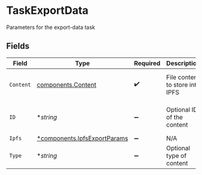 # TaskExportData

Parameters for the export-data task


## Fields

| Field                                                                       | Type                                                                        | Required                                                                    | Description                                                                 | Example                                                                     |
| --------------------------------------------------------------------------- | --------------------------------------------------------------------------- | --------------------------------------------------------------------------- | --------------------------------------------------------------------------- | --------------------------------------------------------------------------- |
| `Content`                                                                   | [components.Content](../../models/components/content.md)                    | :heavy_check_mark:                                                          | File content to store into IPFS                                             | {<br/>"data": "Hello, World!"<br/>}                                         |
| `ID`                                                                        | **string*                                                                   | :heavy_minus_sign:                                                          | Optional ID of the content                                                  | 09F8B46C-61A0-4254-9875-F71F4C605BC7                                        |
| `Ipfs`                                                                      | [*components.IpfsExportParams](../../models/components/ipfsexportparams.md) | :heavy_minus_sign:                                                          | N/A                                                                         |                                                                             |
| `Type`                                                                      | **string*                                                                   | :heavy_minus_sign:                                                          | Optional type of content                                                    | text/plain                                                                  |